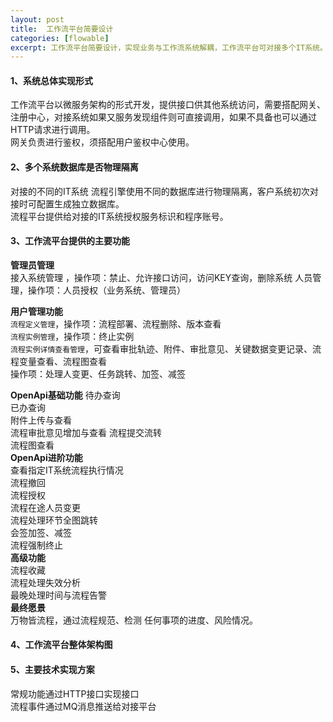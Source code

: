 ```yaml
---
layout: post
title:  工作流平台简要设计
categories: [flowable]
excerpt: 工作流平台简要设计，实现业务与工作流系统解耦，工作流平台可对接多个IT系统。
---
```

#### 1、系统总体实现形式
工作流平台以微服务架构的形式开发，提供接口供其他系统访问，需要搭配网关、注册中心，对接系统如果又服务发现组件则可直接调用，如果不具备也可以通过HTTP请求进行调用。  
网关负责进行鉴权，须搭配用户鉴权中心使用。

#### 2、多个系统数据库是否物理隔离
对接的不同的IT系统 流程引擎使用不同的数据库进行物理隔离，客户系统初次对接时可配置生成独立数据库。  
流程平台提供给对接的IT系统授权服务标识和程序账号。

#### 3、工作流平台提供的主要功能
**管理员管理**  
接入系统管理 ，操作项：禁止、允许接口访问，访问KEY查询，删除系统
人员管理，操作项：人员授权（业务系统、管理员）

**用户管理功能**  
`流程定义管理`，操作项：流程部署、流程删除、版本查看  
`流程实例管理`，操作项：终止实例  
`流程实例详情查看管理`，可查看审批轨迹、附件、审批意见、关键数据变更记录、流程变量查看、流程图查看  
操作项：处理人变更、任务跳转、加签、减签  


**OpenApi基础功能**
待办查询  
已办查询  
附件上传与查看  
流程审批意见增加与查看
流程提交流转  
流程图查看   
**OpenApi进阶功能**  
查看指定IT系统流程执行情况  
流程撤回  
流程授权  
流程在途人员变更  
流程处理环节全图跳转  
会签加签、减签  
流程强制终止  
**高级功能**  
流程收藏  
流程处理失效分析  
最晚处理时间与流程告警   
**最终愿景**  
万物皆流程，通过流程规范、检测 任何事项的进度、风险情况。  




#### 4、工作流平台整体架构图


#### 5、主要技术实现方案
常规功能通过HTTP接口实现接口  
流程事件通过MQ消息推送给对接平台

